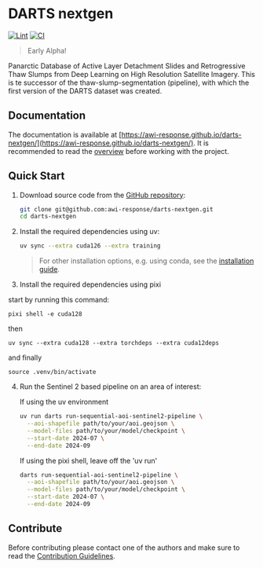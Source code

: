 # DARTS nextgen

[![Lint](https://github.com/awi-response/darts-nextgen/actions/workflows/ruff.yml/badge.svg)](https://github.com/awi-response/darts-nextgen/actions/workflows/ruff.yml)
[![CI](https://github.com/awi-response/darts-nextgen/actions/workflows/update_version.yml/badge.svg)](https://github.com/awi-response/darts-nextgen/actions/workflows/update_version.yml)

> Early Alpha!

Panarctic Database of Active Layer Detachment Slides and Retrogressive Thaw Slumps from Deep Learning on High Resolution Satellite Imagery.
This is te successor of the thaw-slump-segmentation (pipeline), with which the first version of the DARTS dataset was created.

## Documentation

The documentation is available at [https://awi-response.github.io/darts-nextgen/](https://awi-response.github.io/darts-nextgen/).
It is recommended to read the [overview](https://awi-response.github.io/darts-nextgen/latest/overview) before working with the project.

## Quick Start

1. Download source code from the [GitHub repository](https://https://github.com/awi-response/darts-nextgen):

    ```sh
    git clone git@github.com:awi-response/darts-nextgen.git
    cd darts-nextgen
    ```

2. Install the required dependencies using uv:

    ```sh
    uv sync --extra cuda126 --extra training
    ```

    > For other installation options, e.g. using conda, see the [installation guide](https://awi-response.github.io/darts-nextgen/latest/guides/installation/).

3.  Install the required dependencies using pixi

start by running this command:

`pixi shell -e cuda128`

then 

`uv sync --extra cuda128 --extra torchdeps --extra cuda12deps
`

and finally 

`source .venv/bin/activate`  
        
4. Run the Sentinel 2 based pipeline on an area of interest:

    If using the uv environment

    ```sh
    uv run darts run-sequential-aoi-sentinel2-pipeline \
      --aoi-shapefile path/to/your/aoi.geojson \
      --model-files path/to/your/model/checkpoint \
      --start-date 2024-07 \
      --end-date 2024-09
    ```
   
    If using the pixi shell, leave off the 'uv run'
    ```sh
    darts run-sequential-aoi-sentinel2-pipeline \
      --aoi-shapefile path/to/your/aoi.geojson \
      --model-files path/to/your/model/checkpoint \
      --start-date 2024-07 \
      --end-date 2024-09
    ```

## Contribute

Before contributing please contact one of the authors and make sure to read the [Contribution Guidelines](https://awi-response.github.io/darts-nextgen/latest/contribute).
